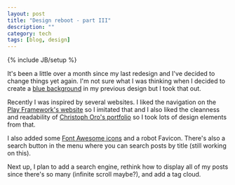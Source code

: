 ```yaml
---
layout: post
title: "Design reboot - part III"
description: ""
category: tech
tags: [blog, design]
---
```

{% include JB/setup %}

It's been a little over a month since my last redesign and I've decided to
change things yet again. I'm not sure what I was thinking when I decided
to create a [blue background](http://design5.minh.io) in my previous
design but I took that out.

Recently I was inspired by several websites. I liked the navigation on
the [Play Framework's website](http://www.playframework.com/) so I imitated
that and I also liked the cleanness and readability of [Christoph Oro's portfolio](http://www.germanysbestkeptsecret.com/)
so I took lots of design elements from that. 

I also added some [Font Awesome icons](http://fortawesome.github.io/Font-Awesome) and
a robot Favicon. There's also a search button in the menu where you can search posts
by title (still working on this).

Next up, I plan to add a search engine, rethink how to display
all of my posts since there's so many (infinite scroll maybe?), and add a tag cloud.
